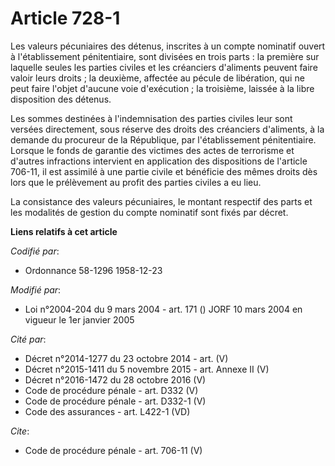 # Article 728-1

Les valeurs pécuniaires des détenus, inscrites à un compte nominatif ouvert à l'établissement pénitentiaire, sont divisées en
trois parts : la première sur laquelle seules les parties civiles et les créanciers d'aliments peuvent faire valoir leurs
droits ; la deuxième, affectée au pécule de libération, qui ne peut faire l'objet d'aucune voie d'exécution ; la troisième,
laissée à la libre disposition des détenus. 

Les sommes destinées à l'indemnisation des parties civiles leur sont versées directement, sous réserve des droits des
créanciers d'aliments, à la demande du procureur de la République, par l'établissement pénitentiaire. Lorsque le fonds de
garantie des victimes des actes de terrorisme et d'autres infractions intervient en application des dispositions de l'article
706-11, il est assimilé à une partie civile et bénéficie des mêmes droits dès lors que le prélèvement au profit des parties
civiles a eu lieu. 

La consistance des valeurs pécuniaires, le montant respectif des parts et les modalités de gestion du compte nominatif sont
fixés par décret.

**Liens relatifs à cet article**

_Codifié par_:

  - Ordonnance 58-1296 1958-12-23

_Modifié par_:

  - Loi n°2004-204 du 9 mars 2004 - art. 171 () JORF 10 mars 2004 en vigueur le 1er janvier 2005

_Cité par_:

  - Décret n°2014-1277 du 23 octobre 2014 - art. (V)
  - Décret n°2015-1411 du 5 novembre 2015 - art. Annexe II (V)
  - Décret n°2016-1472 du 28 octobre 2016 (V)
  - Code de procédure pénale - art. D332 (V)
  - Code de procédure pénale - art. D332-1 (V)
  - Code des assurances - art. L422-1 (VD)

_Cite_:

  - Code de procédure pénale - art. 706-11 (V)
